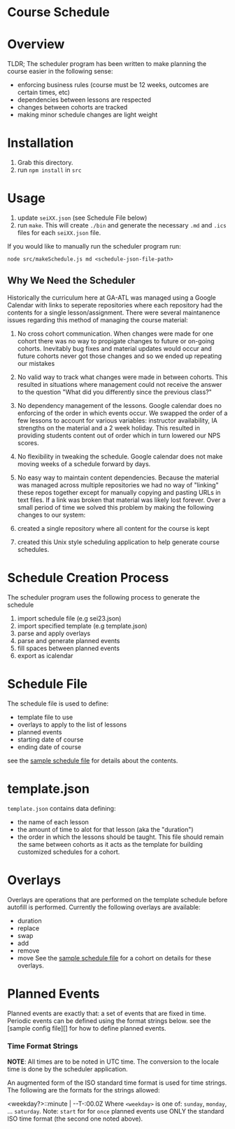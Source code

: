 # Course Schedule

# Overview

TLDR; The scheduler program has been written to make planning the course easier
in the following sense:

  * enforcing business rules (course must be 12 weeks, outcomes are certain
    times, etc)
  * dependencies between lessons are respected
  * changes between cohorts are tracked
  * making minor schedule changes are light weight

# Installation

1. Grab this directory.
2. run `npm install` in `src`

# Usage

1. update `seiXX.json` (see Schedule File below)
1. run `make`. This will create `./bin` and generate the necessary `.md` and
   `.ics` files for each `seiXX.json` file.

If you would like to manually run the scheduler program run:

  ```
  node src/makeSchedule.js md <schedule-json-file-path>
  ```

## Why We Need the Scheduler

Historically the curriculum here at GA-ATL was managed using a Google Calendar
with links to seperate repositories where each repository had the contents
for a single lesson/assignment. There were several maintanence issues regarding
this method of managing the course material:

  1. No cross cohort communication. When changes were made for one cohort there
     was no way to propigate changes to future or on-going cohorts. Inevitably
     bug fixes and material updates would occur and future cohorts never got
     those changes and so we ended up repeating our mistakes
  1. No valid way to track what changes were made in between cohorts. This
     resulted in situations where management could not receive the answer to
     the question "What did you differently since the previous class?"
  1. No dependency management of the lessons. Google calendar does no enforcing
     of the order in which events occur. We swapped the order of a few lessons
     to account for various variables: instructor availability, IA strengths on
     the material and a 2 week holiday. This resulted in providing students
     content out of order which in turn lowered our NPS scores.
  1. No flexibility in tweaking the schedule. Google calendar does not make
     moving weeks of a schedule forward by days.
  1. No easy way to maintain content dependencies. Because the material was
     managed across multiple repositories we had no way of "linking" these
     repos together except for manually copying and pasting URLs in text files.
     If a link was broken that material was likely lost forever.
Over a small period of time we solved this problem by making the following
changes to our system:

  1. created a single repository where all content for the course is kept
  1. created this Unix style scheduling application to help generate course
     schedules.

# Schedule Creation Process

The scheduler program uses the following process to generate the schedule

1. import schedule file (e.g sei23.json)
1. import specified template (e.g template.json)
1. parse and apply overlays
1. parse and generate planned events
1. fill spaces between planned events
1. export as icalendar

# Schedule File

The schedule file is used to define:

  * template file to use
  * overlays to apply to the list of lessons
  * planned events
  * starting date of course
  * ending date of course

see the [sample schedule file][] for details about the contents.

# template.json

`template.json` contains data defining:

  * the name of each lesson
  * the amount of time to alot for that lesson (aka the "duration")
  * the order in which the lessons should be taught.
This file should remain the same between cohorts as it acts as the template for
building customized schedules for a cohort.

# Overlays

Overlays are operations that are performed on the template schedule before
autofill is performed. Currently the following overlays are available:

  * duration
  * replace
  * swap
  * add
  * remove
  * move
See the [sample schedule file][] for a cohort on details for these overlays.

# Planned Events

Planned events are exactly that: a set of events that are fixed in time.
Periodic events can be defined using the format strings below. see the
[sample config file][] for how to define planned events.

### Time Format Strings

__NOTE__: All times are to be noted in UTC time. The conversion to the locale
time is done by the scheduler application.

An augmented form of the ISO standard time format is used for time strings.
The following are the formats for the strings allowed:

  <weekday?>:<hour>:minute | <year>-<month>-<day>T<hour>-<minute>:00.0Z
Where `<weekday>` is one of: `sunday`, `monday`, ... `saturday`. Note: `start`
for for `once` planned events use ONLY the standard ISO time format (the second
one noted above).

[sample schedule file]: ./sample.json
